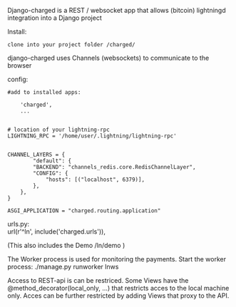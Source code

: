 
Django-charged is a REST / websocket app that allows
(bitcoin) lightningd integration into a Django project



Install:

    clone into your project folder /charged/



django-charged uses Channels (websockets) to communicate to the browser



config:

    #add to installed apps:

        'charged',
        ... 


    # location of your lightning-rpc
    LIGHTNING_RPC = '/home/user/.lightning/lightning-rpc'


    CHANNEL_LAYERS = {
            "default": {
            "BACKEND": "channels_redis.core.RedisChannelLayer",
            "CONFIG": {
                "hosts": [("localhost", 6379)],
            },
        },
    }

    ASGI_APPLICATION = "charged.routing.application"





urls.py:    
     url(r'^ln', include('charged.urls')),

 (This also includes the Demo  /ln/demo )


The Worker process is used for monitoring the payments.
Start the worker process:
     ./manage.py runworker lnws


Access to REST-api is can be restriced. Some Views  have the
@method_decorator(local_only, ...)  that restricts acces to the local machine only.
Acces can be further restricted by adding Views that proxy to the API.




